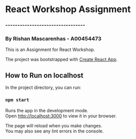 # React Workshop Assignment
### ---------------------------------
### By Rishan Mascarenhas - A00454473

This is an Assignment for React Workshop.

The project was bootstrapped with [Create React App](https://github.com/facebook/create-react-app).

## How to Run on localhost

In the project directory, you can run:

### `npm start`

Runs the app in the development mode.\
Open [http://localhost:3000](http://localhost:3000) to view it in your browser.

The page will reload when you make changes.\
You may also see any lint errors in the console.
